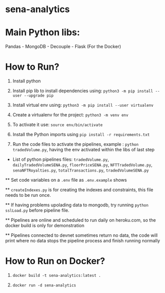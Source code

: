 # sena-analytics

# Main Python libs:

Pandas - MongoDB - Decouple - Flask (For the Docker)

# How to Run?

1. Install python

2. Install pip lib to install dependencies using: `python3 -m pip install --user --upgrade pip`

3. Install virtual env using: `python3 -m pip install --user virtualenv`

4. Create a virtualenv for the project: `python3 -m venv env`

5. To activate it use: `source env/bin/activate`

6. Install the Python imports using `pip install -r requirements.txt`

7. Run the code files to activate the pipelines, example : `python tradedVolume.py`, having the env activated within the libs of last step
  - List of python pipelines files: `tradedVolume.py`, `dailyTradedVolumeSENA.py`, `floorPriceSENA.py`, `NFTTradedVolume.py`, `senaNFTRoyalties.py`, `totalTransactions.py`, `tradedVolumeSENA.py`

** Set code variables on a `.env` file as `.env.example` shows

** `createIndexes.py` is for creating the indexes and constraints, this file needs to be run once.

** If having problems upolading data to mongodb, try running `python sslLoad.py` before pipeline file.

** Pipelines are online and scheduled to run daily on heroku.com, so the docker build is only for demonstration

** Pipelines connected to devnet sometimes return no data, the code will print where no data stops the pipeline process and finish running normally

# How to Run on Docker?

1. `docker build -t sena-analytics:latest .`

2. `docker run -d sena-analytics`
